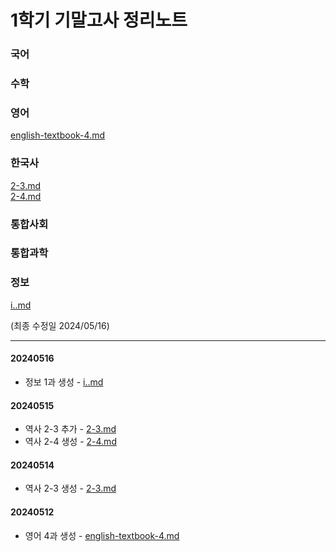 # 1학기 기말고사 정리노트

### 국어



### 수학



### 영어

[english-textbook-4.md](english/english-textbook-4.md "mention")

### 한국사

[2-3.md](history/2-3.md "mention")\
[2-4.md](history/2-4.md "mention")

### 통합사회



### 통합과학



### 정보

[i..md](info/i..md "mention")

(최종 수정일 2024/05/16)

***

#### 20240516

* 정보 1과 생성 - [i..md](info/i..md "mention")

#### 20240515

* 역사 2-3 추가 - [2-3.md](history/2-3.md "mention")
* 역사 2-4 생성 - [2-4.md](history/2-4.md "mention")

#### 20240514

* 역사 2-3 생성 - [2-3.md](history/2-3.md "mention")

#### 20240512

* 영어 4과 생성 - [english-textbook-4.md](english/english-textbook-4.md "mention")
